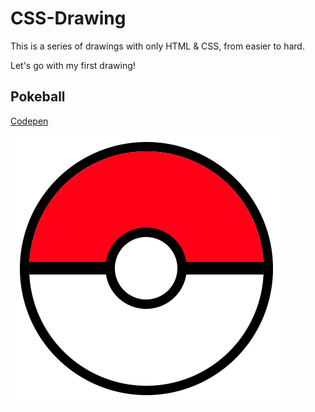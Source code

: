 # CSS-Drawing

This is a series of drawings with only HTML & CSS, from easier to hard.

Let's go with my first drawing!

## Pokeball
[Codepen](https://codepen.io/mikelweb/pen/mybvNJx?editors=1100)

![pokeball](Pokeball/pokeball.png?raw=true)
